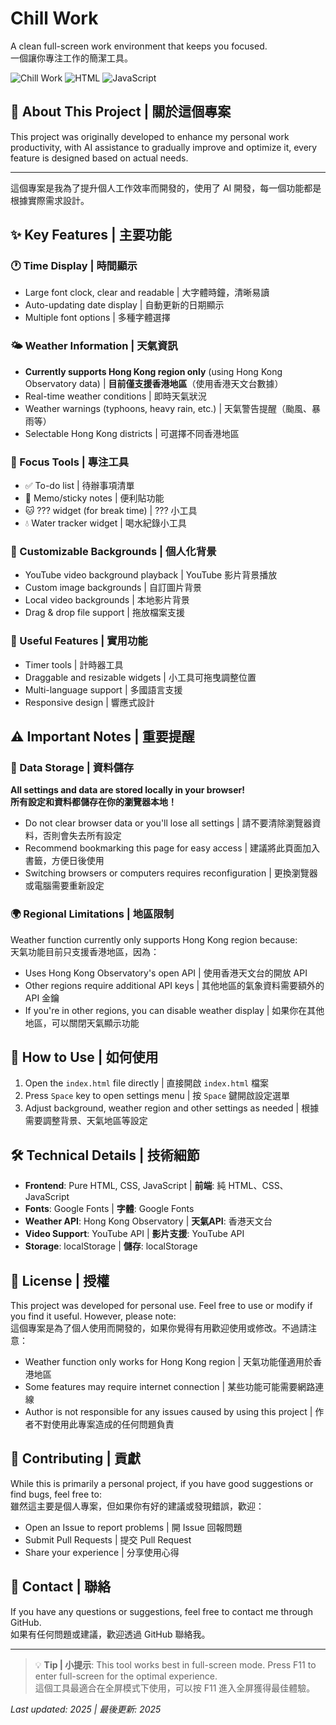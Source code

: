 # Chill Work

A clean full-screen work environment that keeps you focused.  
一個讓你專注工作的簡潔工具。

![Chill Work](https://img.shields.io/badge/Status-Active-brightgreen) ![HTML](https://img.shields.io/badge/HTML-CSS-blue) ![JavaScript](https://img.shields.io/badge/JavaScript-Vanilla-yellow)

## 📝 About This Project | 關於這個專案

This project was originally developed to enhance my personal work productivity, with AI assistance to gradually improve and optimize it, every feature is designed based on actual needs.

---

這個專案是我為了提升個人工作效率而開發的，使用了 AI 開發，每一個功能都是根據實際需求設計。

## ✨ Key Features | 主要功能

### 🕐 Time Display | 時間顯示
- Large font clock, clear and readable | 大字體時鐘，清晰易讀
- Auto-updating date display | 自動更新的日期顯示
- Multiple font options | 多種字體選擇

### 🌤️ Weather Information | 天氣資訊
- **Currently supports Hong Kong region only** (using Hong Kong Observatory data) | **目前僅支援香港地區**（使用香港天文台數據）
- Real-time weather conditions | 即時天氣狀況
- Weather warnings (typhoons, heavy rain, etc.) | 天氣警告提醒（颱風、暴雨等）
- Selectable Hong Kong districts | 可選擇不同香港地區

### 🎯 Focus Tools | 專注工具
- ✅ To-do list | 待辦事項清單
- 📝 Memo/sticky notes | 便利貼功能
- 🐱 ??? widget (for break time) | ??? 小工具
- 💧 Water tracker widget | 喝水紀錄小工具

### 🎨 Customizable Backgrounds | 個人化背景
- YouTube video background playback | YouTube 影片背景播放
- Custom image backgrounds | 自訂圖片背景
- Local video backgrounds | 本地影片背景
- Drag & drop file support | 拖放檔案支援

### 🔧 Useful Features | 實用功能
- Timer tools | 計時器工具
- Draggable and resizable widgets | 小工具可拖曳調整位置
- Multi-language support | 多國語言支援
- Responsive design | 響應式設計

## ⚠️ Important Notes | 重要提醒

### 📱 Data Storage | 資料儲存
**All settings and data are stored locally in your browser!**  
**所有設定和資料都儲存在你的瀏覽器本地！**

- Do not clear browser data or you'll lose all settings | 請不要清除瀏覽器資料，否則會失去所有設定
- Recommend bookmarking this page for easy access | 建議將此頁面加入書籤，方便日後使用
- Switching browsers or computers requires reconfiguration | 更換瀏覽器或電腦需要重新設定

### 🌍 Regional Limitations | 地區限制
Weather function currently only supports Hong Kong region because:  
天氣功能目前只支援香港地區，因為：

- Uses Hong Kong Observatory's open API | 使用香港天文台的開放 API
- Other regions require additional API keys | 其他地區的氣象資料需要額外的 API 金鑰
- If you're in other regions, you can disable weather display | 如果你在其他地區，可以關閉天氣顯示功能

## 🚀 How to Use | 如何使用

1. Open the `index.html` file directly | 直接開啟 `index.html` 檔案
2. Press `Space` key to open settings menu | 按 `Space` 鍵開啟設定選單
3. Adjust background, weather region and other settings as needed | 根據需要調整背景、天氣地區等設定

## 🛠️ Technical Details | 技術細節

- **Frontend**: Pure HTML, CSS, JavaScript | **前端**: 純 HTML、CSS、JavaScript
- **Fonts**: Google Fonts | **字體**: Google Fonts
- **Weather API**: Hong Kong Observatory | **天氣API**: 香港天文台
- **Video Support**: YouTube API | **影片支援**: YouTube API
- **Storage**: localStorage | **儲存**: localStorage

## 📄 License | 授權

This project was developed for personal use. Feel free to use or modify if you find it useful. However, please note:  
這個專案是為了個人使用而開發的，如果你覺得有用歡迎使用或修改。不過請注意：

- Weather function only works for Hong Kong region | 天氣功能僅適用於香港地區
- Some features may require internet connection | 某些功能可能需要網路連線
- Author is not responsible for any issues caused by using this project | 作者不對使用此專案造成的任何問題負責

## 🤝 Contributing | 貢獻

While this is primarily a personal project, if you have good suggestions or find bugs, feel free to:  
雖然這主要是個人專案，但如果你有好的建議或發現錯誤，歡迎：

- Open an Issue to report problems | 開 Issue 回報問題
- Submit Pull Requests | 提交 Pull Request
- Share your experience | 分享使用心得

## 📧 Contact | 聯絡

If you have any questions or suggestions, feel free to contact me through GitHub.  
如果有任何問題或建議，歡迎透過 GitHub 聯絡我。

---

> 💡 **Tip | 小提示**: This tool works best in full-screen mode. Press F11 to enter full-screen for the optimal experience.  
> 這個工具最適合在全屏模式下使用，可以按 F11 進入全屏獲得最佳體驗。

*Last updated: 2025 | 最後更新: 2025* 
